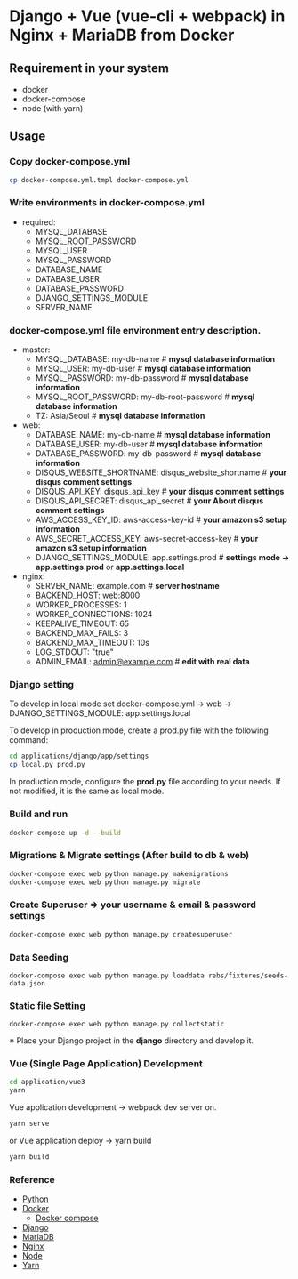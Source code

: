 # Django + Vue (vue-cli + webpack) in Nginx + MariaDB from Docker

## Requirement in your system

- docker
- docker-compose
- node (with yarn)

## Usage

### Copy docker-compose.yml

```bash
cp docker-compose.yml.tmpl docker-compose.yml
```

### Write environments in docker-compose.yml

- required:
    - MYSQL_DATABASE
    - MYSQL_ROOT_PASSWORD
    - MYSQL_USER
    - MYSQL_PASSWORD
    - DATABASE_NAME
    - DATABASE_USER
    - DATABASE_PASSWORD
    - DJANGO_SETTINGS_MODULE
    - SERVER_NAME

### docker-compose.yml file environment entry description.

- master:
    - MYSQL_DATABASE: my-db-name # **mysql database information**
    - MYSQL_USER: my-db-user # **mysql database information**
    - MYSQL_PASSWORD: my-db-password # **mysql database information**
    - MYSQL_ROOT_PASSWORD: my-db-root-password # **mysql database information**
    - TZ: Asia/Seoul # **mysql database information**
- web:
    - DATABASE_NAME: my-db-name # **mysql database information**
    - DATABASE_USER: my-db-user # **mysql database information**
    - DATABASE_PASSWORD: my-db-password # **mysql database information**
    - DISQUS_WEBSITE_SHORTNAME: disqus_website_shortname # **your disqus comment settings**
    - DISQUS_API_KEY: disqus_api_key # **your disqus comment settings**
    - DISQUS_API_SECRET: disqus_api_secret # **your About disqus comment settings**
    - AWS_ACCESS_KEY_ID: aws-access-key-id # **your amazon s3 setup information**
    - AWS_SECRET_ACCESS_KEY: aws-secret-access-key # **your amazon s3 setup information**
    - DJANGO_SETTINGS_MODULE: app.settings.prod # **settings mode -> app.settings.prod** or **app.settings.local**
- nginx:
    - SERVER_NAME: example.com # **server hostname**
    - BACKEND_HOST: web:8000
    - WORKER_PROCESSES: 1
    - WORKER_CONNECTIONS: 1024
    - KEEPALIVE_TIMEOUT: 65
    - BACKEND_MAX_FAILS: 3
    - BACKEND_MAX_TIMEOUT: 10s
    - LOG_STDOUT: "true"
    - ADMIN_EMAIL: admin@example.com # **edit with real data**

### Django setting

To develop in local mode set docker-compose.yml -> web -> DJANGO_SETTINGS_MODULE: app.settings.local

To develop in production mode, create a prod.py file with the following command:

```bash
cd applications/django/app/settings
cp local.py prod.py
```

In production mode, configure the **prod.py** file according to your needs. If not modified, it is the same as local
mode.

### Build and run

```bash
docker-compose up -d --build
```

### Migrations & Migrate settings (After build to db & web)

```bash
docker-compose exec web python manage.py makemigrations
docker-compose exec web python manage.py migrate
```

### Create Superuser => your username & email & password settings

```bash
docker-compose exec web python manage.py createsuperuser
```

### Data Seeding

```
docker-compose exec web python manage.py loaddata rebs/fixtures/seeds-data.json 
```

### Static file Setting

```
docker-compose exec web python manage.py collectstatic
```

※ Place your Django project in the **django** directory and develop it.

### Vue (Single Page Application) Development

```bash
cd application/vue3
yarn
```

Vue application development -> webpack dev server on.

```bash
yarn serve
```

or Vue application deploy -> yarn build

```bash
yarn build
```

### Reference

- [Python](www.python.org)
- [Docker](www.docker.com)
    - [Docker compose](docs.docker.com/compose)
- [Django](www.djangoproject.com)
- [MariaDB](mariadb.org)
- [Nginx](https://www.nginx.com/)
- [Node](https://nodejs.org/ko/)
- [Yarn](https://yarnpkg.com/)


